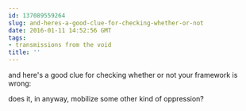```yaml
---
id: 137089559264
slug: and-heres-a-good-clue-for-checking-whether-or-not
date: 2016-01-11 14:52:56 GMT
tags:
- transmissions from the void
title: ''
---
```


and here's a good clue for checking whether or not your framework is wrong:

does it, in anyway, mobilize some other kind of oppression?
